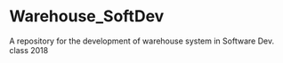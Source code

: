 # Warehouse_SoftDev
A repository for the development of warehouse system in Software Dev. class 2018
